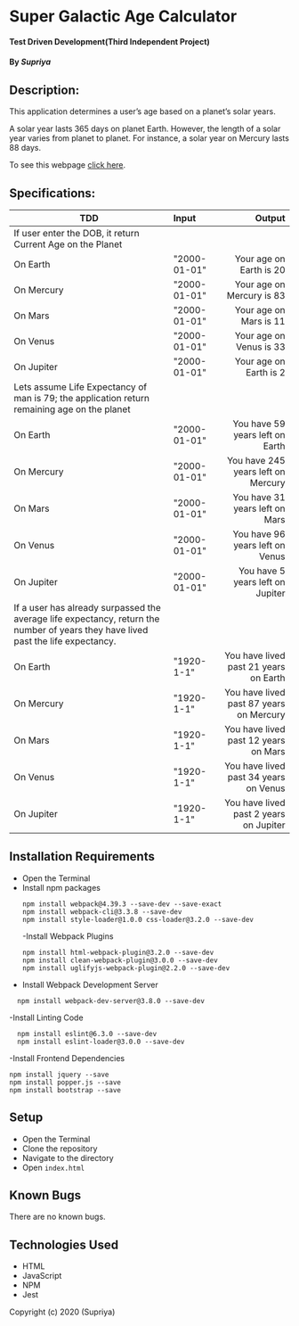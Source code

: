 # **Super Galactic Age Calculator**

#### Test Driven Development(Third Independent Project)

#### By _**Supriya**_

## Description:

This application determines a user’s age based on a planet’s solar years.

A solar year lasts 365 days on planet Earth. However, the length of a solar year varies from planet to planet. For instance, a solar year on Mercury lasts 88 days.

To see this webpage [click here](https://priyaraj7.github.io/Pizza-parlor/).

## Specifications:

| TDD                                                                                                                               | Input        |                                  Output |
| --------------------------------------------------------------------------------------------------------------------------------- | :----------- | --------------------------------------: |
| If user enter the DOB, it return Current Age on the Planet                                                                        |              |                                         |
| On Earth                                                                                                                          | "2000-01-01" |                 Your age on Earth is 20 |
| On Mercury                                                                                                                        | "2000-01-01" |               Your age on Mercury is 83 |
| On Mars                                                                                                                           | "2000-01-01" |                  Your age on Mars is 11 |
| On Venus                                                                                                                          | "2000-01-01" |                 Your age on Venus is 33 |
| On Jupiter                                                                                                                        | "2000-01-01" |                  Your age on Earth is 2 |
| Lets assume Life Expectancy of man is 79; the application return remaining age on the planet                                      |              |                                         |
| On Earth                                                                                                                          | "2000-01-01" |         You have 59 years left on Earth |
| On Mercury                                                                                                                        | "2000-01-01" |      You have 245 years left on Mercury |
| On Mars                                                                                                                           | "2000-01-01" |          You have 31 years left on Mars |
| On Venus                                                                                                                          | "2000-01-01" |         You have 96 years left on Venus |
| On Jupiter                                                                                                                        | "2000-01-01" |        You have 5 years left on Jupiter |
| If a user has already surpassed the average life expectancy, return the number of years they have lived past the life expectancy. |              |                                         |
| On Earth                                                                                                                          | "1920-1-1"   |   You have lived past 21 years on Earth |
| On Mercury                                                                                                                        | "1920-1-1"   | You have lived past 87 years on Mercury |
| On Mars                                                                                                                           | "1920-1-1"   |    You have lived past 12 years on Mars |
| On Venus                                                                                                                          | "1920-1-1"   |   You have lived past 34 years on Venus |
| On Jupiter                                                                                                                        | "1920-1-1"   |  You have lived past 2 years on Jupiter |

## Installation Requirements

- Open the Terminal
- Install npm packages
  ```
  npm install webpack@4.39.3 --save-dev --save-exact
  npm install webpack-cli@3.3.8 --save-dev
  npm install style-loader@1.0.0 css-loader@3.2.0 --save-dev
  ```
  -Install Webpack Plugins
  ```
  npm install html-webpack-plugin@3.2.0 --save-dev
  npm install clean-webpack-plugin@3.0.0 --save-dev
  npm install uglifyjs-webpack-plugin@2.2.0 --save-dev
  ```
- Install Webpack Development Server

```
  npm install webpack-dev-server@3.8.0 --save-dev
```

-Install Linting Code

```
  npm install eslint@6.3.0 --save-dev
  npm install eslint-loader@3.0.0 --save-dev
```

-Install Frontend Dependencies

```
npm install jquery --save
npm install popper.js --save
npm install bootstrap --save
```

## Setup

- Open the Terminal
- Clone the repository
- Navigate to the directory
- Open `index.html`

## Known Bugs

There are no known bugs.

## Technologies Used

- HTML
- JavaScript
- NPM
- Jest

Copyright (c) 2020 (Supriya)
